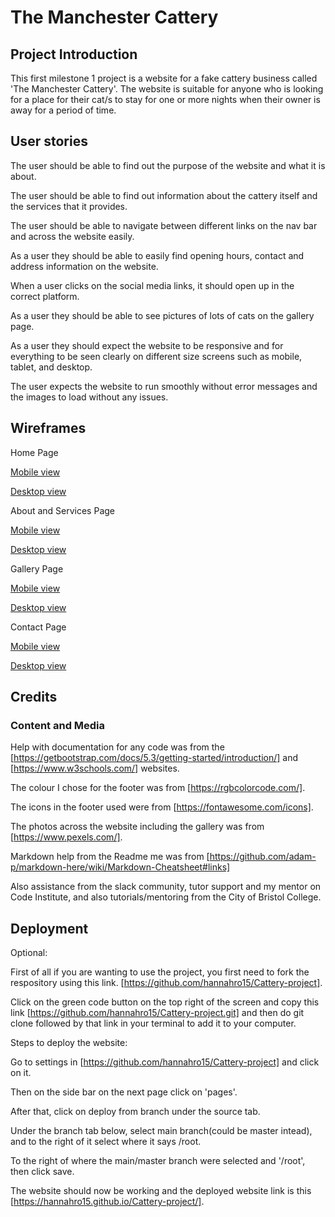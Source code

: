 
# The Manchester Cattery

## Project Introduction

This first milestone 1 project is a website for a fake cattery business called 'The Manchester Cattery'. The website is suitable for anyone who is looking for a place for their cat/s to stay for one or more nights when their owner is away for a period of time.

## User stories

The user should be able to find out the purpose of the website and what it is about.

The user should be able to find out information about the cattery itself and the services that it provides.

The user should be able to navigate between different links on the nav bar and across the website easily.

As a user they should be able to easily find opening hours, contact and address information on the website.

When a user clicks on the social media links, it should open up in the correct platform.

As a user they should be able to see pictures of lots of cats on the gallery page.

As a user they should expect the website to be responsive and for everything to be seen clearly on different size screens such as mobile, tablet, and desktop.

The user expects the website to run smoothly without error messages and the images to load without any issues.

## Wireframes

Home Page 

[Mobile view](wireframes/Home-mobile.png)

[Desktop view](wireframes/Home-desktop.png)

About and Services Page

[Mobile view](wireframes/Aboutandservices-mobile.png)

[Desktop view](wireframes/Aboutandservices-desktop.png)

Gallery Page

[Mobile view](wireframes/Gallery-mobile.png)

[Desktop view](wireframes/Gallery-desktop.png)

Contact Page

[Mobile view](wireframes/Contact-mobile.png)

[Desktop view](wireframes/Contact-desktop.png)

## Credits

### Content and Media

Help with documentation for any code was from the [https://getbootstrap.com/docs/5.3/getting-started/introduction/] and 
[https://www.w3schools.com/] websites. 

The colour I chose for the footer was from [https://rgbcolorcode.com/].

The icons in the footer used were from [https://fontawesome.com/icons].

The photos across the website including the gallery was from [https://www.pexels.com/].

Markdown help from the Readme me was from [https://github.com/adam-p/markdown-here/wiki/Markdown-Cheatsheet#links]

Also assistance from the slack community, tutor support and my mentor on Code Institute, and also tutorials/mentoring from the City of Bristol College.

## Deployment

Optional:

First of all if you are wanting to use the project, you first need to fork the respository using this link. [https://github.com/hannahro15/Cattery-project].

Click on the green code button on the top right of the screen and copy this link [https://github.com/hannahro15/Cattery-project.git] and then do git clone followed by that link in your terminal to add it to your computer.

Steps to deploy the website:

Go to settings in [https://github.com/hannahro15/Cattery-project] and click on it.

Then on the side bar on the next page click on 'pages'.

After that, click on deploy from branch under the source tab.

Under the branch tab below, select main branch(could be master intead), and to the right of it select where it says /root. 

To the right of where the main/master branch were selected and '/root', then click save. 

The website should now be working and the deployed website link is this [https://hannahro15.github.io/Cattery-project/].



